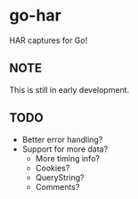 # go-har

HAR captures for Go!

## NOTE

This is still in early development.

## TODO

- Better error handling?
- Support for more data?
  - More timing info?
  - Cookies?
  - QueryString?
  - Comments?
